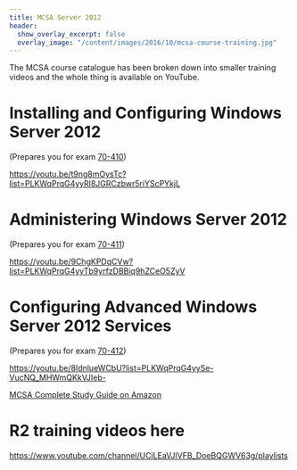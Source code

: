 ```yaml
---
title: MCSA Server 2012
header:
  show_overlay_excerpt: false
  overlay_image: "/content/images/2016/10/mcsa-course-training.jpg"
---
```

The MCSA course catalogue has been broken down into smaller training videos and the whole thing is available on YouTube.

# Installing and Configuring Windows Server 2012
(Prepares you for exam [70-410](https://www.microsoft.com/en-us/learning/exam-70-410.aspx))

https://youtu.be/t9ng8mOysTc?list=PLKWqPrqG4yyRl8JGRCzbwr5riYScPYkjL

# Administering Windows Server 2012
(Prepares you for exam [70-411](https://www.microsoft.com/en-us/learning/exam-70-411.aspx))

https://youtu.be/9ChgKPDqCVw?list=PLKWqPrqG4yyTb9yrfzDBBiq9hZCeO5ZyV

# Configuring Advanced Windows Server 2012 Services
(Prepares you for exam [70-412](https://www.microsoft.com/en-us/learning/exam-70-412.aspx))

https://youtu.be/8IdnlueWCbU?list=PLKWqPrqG4yySe-VucNQ_MHWmQKkVJIeb-


[MCSA Complete Study Guide on Amazon](https://www.amazon.co.uk/Windows-Server-Complete-Study-Guide/dp/111885991X/ref=sr_1_1?ie=UTF8&qid=1475582364&sr=8-1&keywords=mcsa+complete)


# R2 training videos here

https://www.youtube.com/channel/UCiLEaVJlVFB_DoeBQGWV63g/playlists